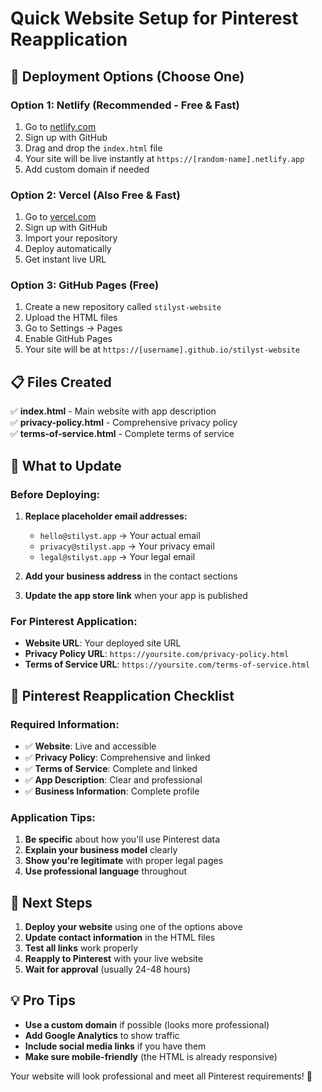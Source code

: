 # Quick Website Setup for Pinterest Reapplication

## 🚀 **Deployment Options (Choose One)**

### **Option 1: Netlify (Recommended - Free & Fast)**
1. Go to [netlify.com](https://netlify.com)
2. Sign up with GitHub
3. Drag and drop the `index.html` file
4. Your site will be live instantly at `https://[random-name].netlify.app`
5. Add custom domain if needed

### **Option 2: Vercel (Also Free & Fast)**
1. Go to [vercel.com](https://vercel.com)
2. Sign up with GitHub
3. Import your repository
4. Deploy automatically
5. Get instant live URL

### **Option 3: GitHub Pages (Free)**
1. Create a new repository called `stilyst-website`
2. Upload the HTML files
3. Go to Settings → Pages
4. Enable GitHub Pages
5. Your site will be at `https://[username].github.io/stilyst-website`

## 📋 **Files Created**

✅ **index.html** - Main website with app description  
✅ **privacy-policy.html** - Comprehensive privacy policy  
✅ **terms-of-service.html** - Complete terms of service  

## 🔧 **What to Update**

### **Before Deploying:**
1. **Replace placeholder email addresses:**
   - `hello@stilyst.app` → Your actual email
   - `privacy@stilyst.app` → Your privacy email
   - `legal@stilyst.app` → Your legal email

2. **Add your business address** in the contact sections

3. **Update the app store link** when your app is published

### **For Pinterest Application:**
- **Website URL**: Your deployed site URL
- **Privacy Policy URL**: `https://yoursite.com/privacy-policy.html`
- **Terms of Service URL**: `https://yoursite.com/terms-of-service.html`

## 📱 **Pinterest Reapplication Checklist**

### **Required Information:**
- ✅ **Website**: Live and accessible
- ✅ **Privacy Policy**: Comprehensive and linked
- ✅ **Terms of Service**: Complete and linked
- ✅ **App Description**: Clear and professional
- ✅ **Business Information**: Complete profile

### **Application Tips:**
1. **Be specific** about how you'll use Pinterest data
2. **Explain your business model** clearly
3. **Show you're legitimate** with proper legal pages
4. **Use professional language** throughout

## 🎯 **Next Steps**

1. **Deploy your website** using one of the options above
2. **Update contact information** in the HTML files
3. **Test all links** work properly
4. **Reapply to Pinterest** with your live website
5. **Wait for approval** (usually 24-48 hours)

## 💡 **Pro Tips**

- **Use a custom domain** if possible (looks more professional)
- **Add Google Analytics** to show traffic
- **Include social media links** if you have them
- **Make sure mobile-friendly** (the HTML is already responsive)

Your website will look professional and meet all Pinterest requirements! 🎉
